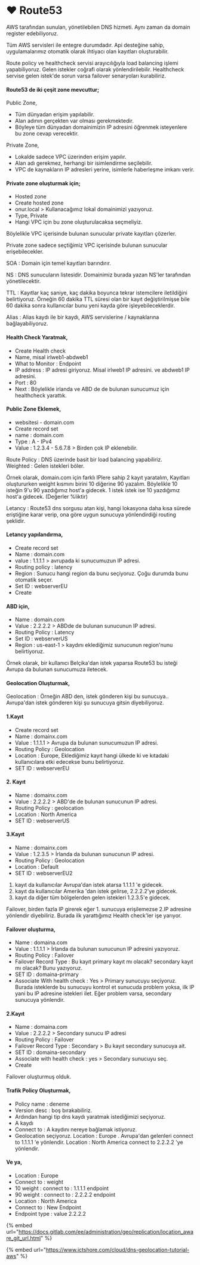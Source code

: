 # ❤ Route53

AWS tarafından sunulan, yönetilebilen DNS hizmeti. Aynı zaman da domain register edebiliyoruz.

Tüm AWS servisleri ile entegre durumdadır. Api desteğine sahip, uygulamalarımız otomatik olarak ihtiyacı olan kayıtları oluşturabilir.

Route policy ve healthcheck servisi arayıcılığıyla load balancing işlemi yapabiliyoruz. Gelen istekler coğrafi olarak yönlendirilebilir. Healthcheck servise gelen istek'de sorun varsa failover senaryoları kurabiliriz.

#### Route53 de iki çeşit zone mevcuttur;

Public Zone,

* Tüm dünyadan erişim yapılabilir.
* Alan adının gerçekten var olması gerekmektedir.
* Böyleye tüm dünyadan domainimizin IP adresini öğrenmek isteyenlere bu zone cevap verecektir.

Private Zone,

* Lokalde sadece VPC üzerinden erişim yapılır.
* Alan adı gerekmez, herhangi bir isimlendirme seçilebilir.
* VPC de kaynakların IP adresleri yerine, isimlerle haberleşme imkanı verir.

#### Private zone oluşturmak için;

* Hosted zone
* Create hosted zone
* onur.local > Kullanacağımız lokal domainimizi yazıyoruz.
* Type, Private
* Hangi VPC için bu zone oluşturulacaksa seçmeliyiz.

Böylelikle VPC içerisinde bulunan sunucular private kayıtları çözerler.

Private zone sadece seçtiğimiz VPC içerisinde bulunan sunucular erişebilecekler.&#x20;

SOA : Domain için temel kayıtları barındırır.

NS : DNS sunucuların listesidir. Domainimiz burada yazan NS'ler tarafından yönetilecektir.

TTL : Kayıtlar kaç saniye, kaç dakika boyunca tekrar istemcilere iletildiğini belirtiyoruz. Örneğin 60 dakika TTL süresi olan bir kayıt değiştirilmişse bile 60 dakika sonra kullanıcılar bunu yeni kayda göre işleyebileceklerdir.

Alias : Alias kaydı ile bir kaydı, AWS servislerine / kaynaklarına bağlayabiliyoruz.

#### Health Check Yaratmak,

* Create Health check
* Name, misal irlweb1-abdweb1
* What to Monitor : Endpoint
* IP address : IP adresi giriyoruz. Misal irlweb1 IP adresini. ve abdweb1 IP adresini.
* Port : 80
* Next : Böylelikle irlanda ve ABD de de bulunan sunucumuz için healthcheck yarattık.

#### Public Zone Eklemek,

* websitesi - domain.com
* Create record set
* name  : domain.com
* Type : A - IPv4
* Value : 1.2.3.4 - 5.6.7.8 > Birden çok IP eklenebilir.

Route Policy : DNS üzerinde basit bir load balancing yapabiliriz.\
Weighted  : Gelen istekleri böler.&#x20;

Örnek olarak, domain.com için farklı IPlere sahip 2 kayıt yaratalım, Kayıtları oluştururken weight kısmını birini 10 diğerine 90 yazalım. Böylelikle 10 isteğin 9'u 90 yazdığımız host'a gidecek. 1 istek istek ise 10 yazdığımız host'a gidecek. (Değerler %liktir)

Letancy : Route53 dns sorgusu atan kişi, hangi lokasyona daha kısa sürede eriştiğine karar verip, ona göre uygun sunucuya yönlendirdiği routing şeklidir.

#### Letancy yapılandırma,

* Create record set
* Name : domain.com
* value   : 1.1.1.1 > avrupada ki sunucumuzun IP adresi.
* Routing policy : latency
* Region : Sunucu hangi region da bunu seçiyoruz. Çoğu durumda bunu otomatik seçer.
* Set ID : webserverEU
* Create

#### ABD için,

* Name : domain.com
* Value : 2.2.2.2 > ABDde de bulunan sunucunun IP adresi.
* Routing Policy : Latency&#x20;
* Set ID : webserverUS
* Region : us-east-1 > kaydını eklediğimiz sunucunun region'nunu belirtiyoruz.

Örnek olarak, bir kullanıcı Belçika'dan istek yaparsa Route53 bu isteği Avrupa da bulunan sunucumuza iletecek.



#### Geolocation Oluşturmak,

Geolocation : Örneğin ABD den, istek gönderen kişi bu sunucuya.. Avrupa'dan istek gönderen kişi şu sunucuya gitsin diyebiliyoruz.

#### 1.Kayıt

* Create record set
* Name : domainx.com
* Value : 1.1.1.1 > Avrupa da bulunan sunucumuzun IP adresi.
* Routing Policy : Geolocation
* Location : Europe, Eklediğimiz  kayıt hangi ülkede ki ve kıtadaki kullanıcılara etki edecekse bunu belirtiyoruz.
* SET ID : webserverEU

#### 2. Kayıt

* Name : domainx.com
* Value : 2.2.2.2 > ABD'de de bulunan sunucunun IP adresi.
* Routing Policy : geolocation
* Location : North America
* SET ID : webserverUS

#### 3.Kayıt

* Name : domainx.com
* Value : 1.2.3.5 > İrlanda da bulunan sunucunun IP adresi.
* Routing Policy : Geolocation
* Location : Default
* SET ID  : webserverEU2

1. kayıt da kullanıcılar  Avrupa'dan istek atarsa 1.1.1.1 'e gidecek.
2. kayıt da kullanıcılar Amerika 'dan istek gelirse, 2.2.2.2'ye gidecek.
3. kayıt da diğer tüm bölgelerden gelen istekleri 1.2.3.5'e gidecek.

Failover, birden fazla IP girerek eğer 1. sunucuya erişilemezse 2.IP adresine yönlendir diyebiliriz. Burada ilk yarattığımız Health check'ler işe yarıyor.

#### Failover oluşturma,

* Name : domaina.com
* Value : 1.1.1.1 > İrlanda da bulunan sunucunun IP adresini yazıyoruz.
* Routing Policy : Failover
* Failover Record Type : Bu kayıt primary kayıt mı olacak? secondary kayıt mı olacak? Bunu yazıyoruz.
* SET ID : domaina-primary
* Associate With health check : Yes > Primary sunucuyu seçiyoruz. Burada isteklerde bu sunucuyu kontrol et sunucuda problem yoksa, ilk IP yani bu IP adresine istekleri ilet. Eğer problem varsa, secondary sunucuya yönlendir.

#### 2.Kayıt

* Name : domaina.com
* Value : 2.2.2.2 > Secondary sunucu IP adresi
* Routing Policy : Failover
* Failover Record Type : Secondary > Bu kayıt secondary sunucuya ait.
* SET ID : domaina-secondary
* Associate with health check : yes > Secondary sunucuyu seç.
* Create

Failover oluşturmuş olduk.

#### Trafik Policy Oluşturmak,

* Policy name : deneme
* Version desc : boş bırakabiliriz.
* Ardından hangi tip dns kaydı yaratmak istediğimizi seçiyoruz.
* A kaydı
* Connect to : A kaydını nereye bağlamak istiyoruz.
* Geolocation seçiyoruz.  Location : Europe . Avrupa'dan gelenleri connect to 1.1.1.1 'e yönlendir. Location : North America connect to 2.2.2.2 'ye yönlendir.

#### Ve ya,

* Location  : Europe
* Connect to : weight
* 10 weight : connect to : 1.1.1.1 endpoint
* 90 weight : connect to : 2.2.2.2 endpoint
* Location : North America
* Connect to : New Endpoint
* Endpoint type : value 2.2.2.2

{% embed url="https://docs.gitlab.com/ee/administration/geo/replication/location_aware_git_url.html" %}

{% embed url="https://www.ictshore.com/cloud/dns-geolocation-tutorial-aws" %}

